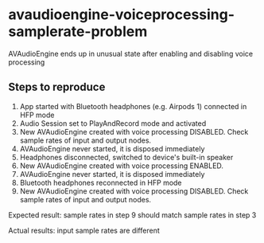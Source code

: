 # avaudioengine-voiceprocessing-samplerate-problem
AVAudioEngine ends up in unusual state after enabling and disabling voice processing

## Steps to reproduce

1. App started with Bluetooth headphones (e.g. Airpods 1) connected in HFP mode
2. Audio Session set to PlayAndRecord mode and activated
3. New AVAudioEngine created with voice processing DISABLED. Check sample rates of input and output nodes.
4. AVAudioEngine never started, it is disposed immediately
5. Headphones disconnected, switched to device's built-in speaker
6. New AVAudioEngine created with voice processing ENABLED.
7. AVAudioEngine never started, it is disposed immediately
8. Bluetooth headphones reconnected in HFP mode
9. New AVAudioEngine created with voice processing DISABLED. Check sample rates of input and output nodes.

Expected result: sample rates in step 9 should match sample rates in step 3

Actual results: input sample rates are different